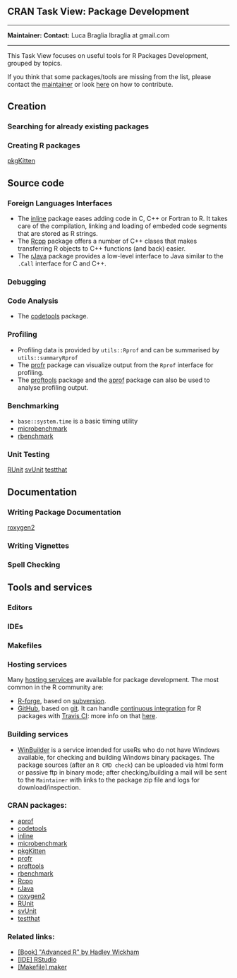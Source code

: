 CRAN Task View: Package Development
-----------------------------------

  ------------------------------------ ------------------------------------
  **Maintainer:**                      **Contact:**
  Luca Braglia                         lbraglia at gmail.com
  ------------------------------------ ------------------------------------

This Task View focuses on useful tools for R Packages Development,
grouped by topics.

If you think that some packages/tools are missing from the list, please
contact the [maintainer](mailto:lbraglia@gmail.com) or look
[here](mailto:lbraglia@gmail.com) on how to contribute.

Creation
--------

### Searching for already existing packages

### Creating R packages

[pkgKitten](http://cran.r-project.org/web/packages/pkgKitten/index.html)

Source code
-----------

### Foreign Languages Interfaces

-   The
    [inline](http://cran.r-project.org/web/packages/inline/index.html)
    package eases adding code in C, C++ or Fortran to R. It takes care
    of the compilation, linking and loading of embeded code segments
    that are stored as R strings.
-   The [Rcpp](http://cran.r-project.org/web/packages/Rcpp/index.html)
    package offers a number of C++ clases that makes transferring R
    objects to C++ functions (and back) easier.
-   The [rJava](http://cran.r-project.org/web/packages/rJava/index.html)
    package provides a low-level interface to Java similar to the
    `.Call` interface for C and C++.

### Debugging

### Code Analysis

-   The
    [codetools](http://cran.r-project.org/web/packages/codetools/index.html)
    package.

### Profiling

-   Profiling data is provided by `utils::Rprof` and can be summarised
    by `utils::summaryRprof`
-   The [profr](http://cran.r-project.org/web/packages/profr/index.html)
    package can visualize output from the `Rprof` interface for
    profiling.
-   The
    [proftools](http://cran.r-project.org/web/packages/proftools/index.html)
    package and the
    [aprof](http://cran.r-project.org/web/packages/aprof/index.html)
    package can also be used to analyse profiling output.

### Benchmarking

-   `base::system.time` is a basic timing utility
-   [microbenchmark](http://cran.r-project.org/web/packages/microbenchmark/index.html)
-   [rbenchmark](http://cran.r-project.org/web/packages/rbenchmark/index.html)

### Unit Testing

[RUnit](http://cran.r-project.org/web/packages/RUnit/index.html)
[svUnit](http://cran.r-project.org/web/packages/svUnit/index.html)
[testthat](http://cran.r-project.org/web/packages/testthat/index.html)

Documentation
-------------

### Writing Package Documentation

[roxygen2](http://cran.r-project.org/web/packages/roxygen2/index.html)

### Writing Vignettes

### Spell Checking

Tools and services
------------------

### Editors

### IDEs

### Makefiles

### Hosting services

Many [hosting
services](http://en.wikipedia.org/wiki/Comparison_of_open-source_software_hosting_facilities)
are available for package development. The most common in the R
community are:

-   [R-forge](http://r-forge.r-project.org/), based on
    [subversion](http://subversion.apache.org/).
-   [GitHub](http://github.com/), based on [git](http://git-scm.com/).
    It can handle [continuous
    integration](http://en.wikipedia.org/wiki/Continuous_integration)
    for R packages with [Travis CI](http://travis-ci.org/): more info on
    that [here](http://github.com/craigcitro/r-travis).

### Building services

-   [WinBuilder](http://win-builder.r-project.org/) is a service
    intended for useRs who do not have Windows available, for checking
    and building Windows binary packages. The package sources (after an
    `R CMD check`) can be uploaded via html form or passive ftp in
    binary mode; after checking/building a mail will be sent to the
    `Maintainer` with links to the package zip file and logs for
    download/inspection.

### CRAN packages:

-   [aprof](http://cran.r-project.org/web/packages/aprof/index.html)
-   [codetools](http://cran.r-project.org/web/packages/codetools/index.html)
-   [inline](http://cran.r-project.org/web/packages/inline/index.html)
-   [microbenchmark](http://cran.r-project.org/web/packages/microbenchmark/index.html)
-   [pkgKitten](http://cran.r-project.org/web/packages/pkgKitten/index.html)
-   [profr](http://cran.r-project.org/web/packages/profr/index.html)
-   [proftools](http://cran.r-project.org/web/packages/proftools/index.html)
-   [rbenchmark](http://cran.r-project.org/web/packages/rbenchmark/index.html)
-   [Rcpp](http://cran.r-project.org/web/packages/Rcpp/index.html)
-   [rJava](http://cran.r-project.org/web/packages/rJava/index.html)
-   [roxygen2](http://cran.r-project.org/web/packages/roxygen2/index.html)
-   [RUnit](http://cran.r-project.org/web/packages/RUnit/index.html)
-   [svUnit](http://cran.r-project.org/web/packages/svUnit/index.html)
-   [testthat](http://cran.r-project.org/web/packages/testthat/index.html)

### Related links:

-   [[Book] "Advanced R" by Hadley Wickham](http://adv-r.had.co.nz)
-   [[IDE] RStudio](http://www.rstudio.com)
-   [[Makefile]
    maker](http://github.com/ComputationalProteomicsUnit/maker)

